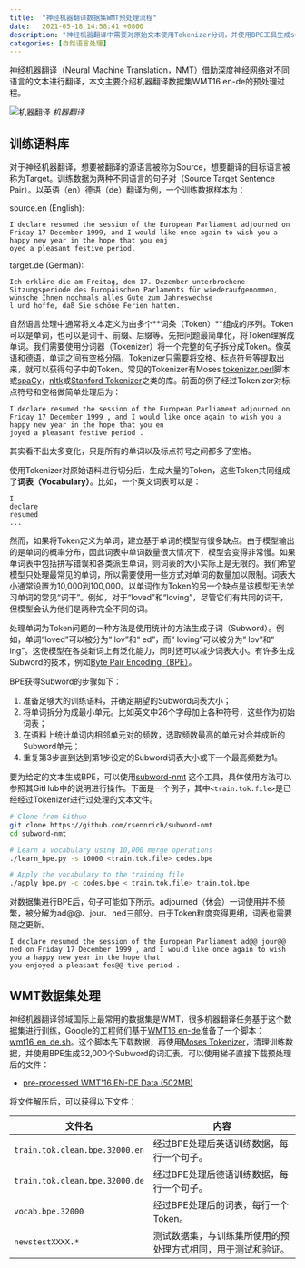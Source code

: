 ```yaml
---
title:  "神经机器翻译数据集WMT预处理流程"
date:   2021-05-18 14:58:41 +0800
description: "神经机器翻译中需要对原始文本使用Tokenizer分词，并使用BPE工具生成subword子词。"
categories: [自然语言处理]
---
```


神经机器翻译（Neural Machine Translation，NMT）借助深度神经网络对不同语言的文本进行翻译，本文主要介绍机器翻译数据集WMT16 en-de的预处理过程。

![机器翻译](http://aixingqiu-1258949597.cos.ap-beijing.myqcloud.com/2021-05-18-070114.gif)
*机器翻译*

## 训练语料库

对于神经机器翻译，想要被翻译的源语言被称为Source，想要翻译的目标语言被称为Target。训练数据为两种不同语言的句子对（Source Target Sentence Pair）。以英语（en）德语（de）翻译为例，一个训练数据样本为：

source.en (English):

```
I declare resumed the session of the European Parliament adjourned on Friday 17 December 1999, and I would like once again to wish you a happy new year in the hope that you enj
oyed a pleasant festive period.
```

target.de (German):

```
Ich erkläre die am Freitag, dem 17. Dezember unterbrochene Sitzungsperiode des Europäischen Parlaments für wiederaufgenommen, wünsche Ihnen nochmals alles Gute zum Jahreswechse
l und hoffe, daß Sie schöne Ferien hatten.
```

自然语言处理中通常将文本定义为由多个**词条（Token）**组成的序列。Token可以是单词，也可以是词干、前缀、后缀等。先把问题最简单化，将Token理解成单词。我们需要使用分词器（Tokenizer）将一个完整的句子拆分成Token。像英语和德语，单词之间有空格分隔，Tokenizer只需要将空格、标点符号等提取出来，就可以获得句子中的Token。常见的Tokenizer有Moses [tokenizer.perl](https://github.com/moses-smt/mosesdecoder/blob/master/scripts/tokenizer/tokenizer.perl)脚本或[spaCy](https://spacy.io/docs/usage/processing-text)，[nltk](http://www.nltk.org/api/nltk.tokenize.html)或[Stanford Tokenizer](http://nlp.stanford.edu/software/tokenizer.shtml)之类的库。前面的例子经过Tokenizer对标点符号和空格做简单处理后为：

```
I declare resumed the session of the European Parliament adjourned on Friday 17 December 1999 , and I would like once again to wish you a happy new year in the hope that you en
joyed a pleasant festive period .
```

其实看不出太多变化，只是所有的单词以及标点符号之间都多了空格。

使用Tokenizer对原始语料进行切分后，生成大量的Token，这些Token共同组成了**词表（Vocabulary）**。比如，一个英文词表可以是：

```
I
declare
resumed
...
```

然而，如果将Token定义为单词，建立基于单词的模型有很多缺点。由于模型输出的是单词的概率分布，因此词表中单词数量很大情况下，模型会变得非常慢。如果单词表中包括拼写错误和各类派生单词，则词表的大小实际上是无限的。我们希望模型只处理最常见的单词，所以需要使用一些方式对单词的数量加以限制。词表大小通常设置为10,000到100,000。以单词作为Token的另一个缺点是该模型无法学习单词的常见“词干”。例如，对于“loved”和“loving”，尽管它们有共同的词干，但模型会认为他们是两种完全不同的词。

处理单词为Token问题的一种方法是使用统计的方法生成子词（Subword）。例如，单词“loved”可以被分为“ lov”和“ ed”，而“ loving”可以被分为“ lov”和“ ing”。这使模型在各类新词上有泛化能力，同时还可以减少词表大小。有许多生成Subword的技术，例如[Byte Pair Encoding（BPE）](https://arxiv.org/abs/1508.07909)。

BPE获得Subword的步骤如下：

1. 准备足够大的训练语料，并确定期望的Subword词表大小；
2. 将单词拆分为成最小单元。比如英文中26个字母加上各种符号，这些作为初始词表；
3. 在语料上统计单词内相邻单元对的频数，选取频数最高的单元对合并成新的Subword单元；
4. 重复第3步直到达到第1步设定的Subword词表大小或下一个最高频数为1。

要为给定的文本生成BPE，可以使用[subword-nmt](https://github.com/rsennrich/subword-nmt) 这个工具，具体使用方法可以参照其GitHub中的说明进行操作。下面是一个例子，其中`<train.tok.file>`是已经经过Tokenizer进行过处理的文本文件。

```bash
# Clone from Github
git clone https://github.com/rsennrich/subword-nmt
cd subword-nmt

# Learn a vocabulary using 10,000 merge operations
./learn_bpe.py -s 10000 <train.tok.file> codes.bpe

# Apply the vocabulary to the training file
./apply_bpe.py -c codes.bpe < train.tok.file> train.tok.bpe
```

对数据集进行BPE后，句子可能如下所示。adjourned（休会）一词使用并不频繁，被分解为ad@@、jour、ned三部分。由于Token粒度变得更细，词表也需要随之更新。

```
I declare resumed the session of the European Parliament ad@@ jour@@ ned on Friday 17 December 1999 , and I would like once again to wish you a happy new year in the hope that 
you enjoyed a pleasant fes@@ tive period .
```

## WMT数据集处理

神经机器翻译领域国际上最常用的数据集是WMT，很多机器翻译任务基于这个数据集进行训练，Google的工程师们基于[WMT16 en-de](http://www.statmt.org/wmt16/translation-task.html)准备了一个脚本：[wmt16_en_de.sh](https://github.com/google/seq2seq/blob/master/bin/data/wmt16_en_de.sh)。这个脚本先下载数据，再使用[Moses Tokenizer](https://github.com/moses-smt/mosesdecoder/blob/master/scripts/tokenizer/tokenizer.perl)，清理训练数据，并使用BPE生成32,000个Subword的词汇表。可以使用梯子直接下载预处理后的文件：
- [pre-processed WMT'16 EN-DE Data (502MB)](https://drive.google.com/open?id=0B_bZck-ksdkpM25jRUN2X2UxMm8)

 将文件解压后，可以获得以下文件：

| 文件名                         | 内容                                                         |
| ------------------------------ | ------------------------------------------------------------ |
| `train.tok.clean.bpe.32000.en` | 经过BPE处理后英语训练数据，每行一个句子。                    |
| `train.tok.clean.bpe.32000.de` | 经过BPE处理后德语训练数据，每行一个句子。                    |
| `vocab.bpe.32000`              | 经过BPE处理后的词表，每行一个Token。                         |
| `newstestXXXX.*`               | 测试数据集，与训练集所使用的预处理方式相同，用于测试和验证。 |

